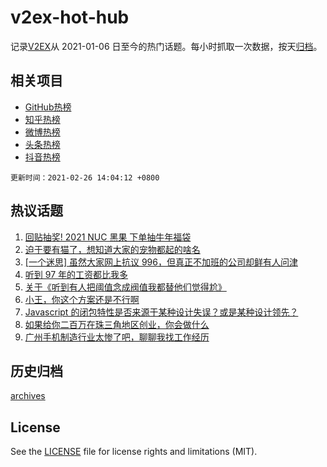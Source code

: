 # v2ex-hot-hub

 记录[V2EX](https://www.v2ex.com/)从 2021-01-06 日至今的热门话题。每小时抓取一次数据，按天[归档](archives)。
 
 ## 相关项目

- [GitHub热榜](https://github.com/lonnyzhang423/github-hot-hub)
- [知乎热榜](https://github.com/lonnyzhang423/zhihu-hot-hub)
- [微博热榜](https://github.com/lonnyzhang423/weibo-hot-hub)
- [头条热榜](https://github.com/lonnyzhang423/toutiao-hot-hub)
- [抖音热榜](https://github.com/lonnyzhang423/douyin-hot-hub)


 `更新时间：2021-02-26 14:04:12 +0800`

## 热议话题

1. [回贴抽奖! 2021 NUC 黑果 下单抽牛年福袋](https://www.v2ex.com/t/756373)
1. [迫于要有猫了，想知道大家的宠物都起的啥名](https://www.v2ex.com/t/756210)
1. [[一个迷思] 虽然大家网上抗议 996，但真正不加班的公司却鲜有人问津](https://www.v2ex.com/t/756191)
1. [听到 97 年的工资都比我多](https://www.v2ex.com/t/756255)
1. [关于《听到有人把阈值念成阀值我都替他们觉得尬》](https://www.v2ex.com/t/756388)
1. [小王，你这个方案还是不行啊](https://www.v2ex.com/t/756365)
1. [Javascript 的闭包特性是否来源于某种设计失误？或是某种设计领先？](https://www.v2ex.com/t/756350)
1. [如果给你二百万在珠三角地区创业，你会做什么](https://www.v2ex.com/t/756201)
1. [广州手机制造行业太惨了吧，聊聊我找工作经历](https://www.v2ex.com/t/756264)

## 历史归档

[archives](archives)

## License

See the [LICENSE](LICENSE) file for license rights and limitations (MIT).
